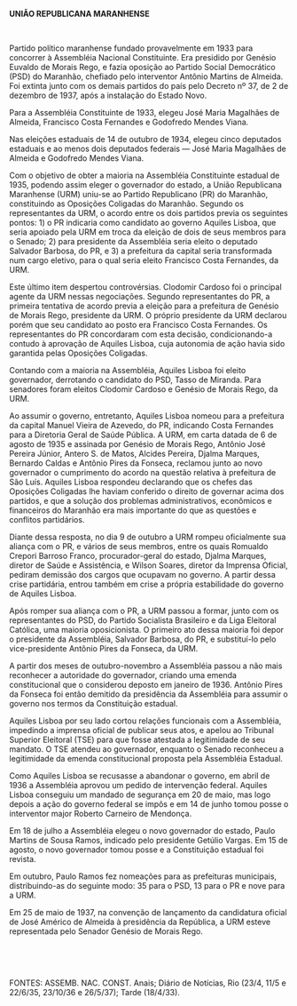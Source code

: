 **UNIÃO REPUBLICANA MARANHENSE**

 

Partido político maranhense fundado provavelmente em 1933 para concorrer
à Assembléia Nacional Constituinte. Era presidido por Genésio Euvaldo de
Morais Rego, e fazia oposição ao Partido Social Democrático (PSD) do
Maranhão, chefiado pelo interventor Antônio Martins de Almeida. Foi
extinta junto com os demais partidos do país pelo Decreto nº 37, de 2 de
dezembro de 1937, após a instalação do Estado Novo.

Para a Assembléia Constituinte de 1933, elegeu José Maria Magalhães de
Almeida, Francisco Costa Fernandes e Godofredo Mendes Viana.

Nas eleições estaduais de 14 de outubro de 1934, elegeu cinco deputados
estaduais e ao menos dois deputados federais — José Maria Magalhães de
Almeida e Godofredo Mendes Viana.

Com o objetivo de obter a maioria na Assembléia Constituinte estadual de
1935, podendo assim eleger o governador do estado, a União Republicana
Maranhense (URM) uniu-se ao Partido Republicano (PR) do Maranhão,
constituindo as Oposições Coligadas do Maranhão. Segundo os
representantes da URM, o acordo entre os dois partidos previa os
seguintes pontos: 1) o PR indicaria como candidato ao governo Aquiles
Lisboa, que seria apoiado pela URM em troca da eleição de dois de seus
membros para o Senado; 2) para presidente da Assembléia seria eleito o
deputado Salvador Barbosa, do PR, e 3) a prefeitura da capital seria
transformada num cargo eletivo, para o qual seria eleito Francisco Costa
Fernandes, da URM.

Este último item despertou controvérsias. Clodomir Cardoso foi o
principal agente da URM nessas negociações. Segundo representantes do
PR, a primeira tentativa de acordo previa a eleição para a prefeitura de
Genésio de Morais Rego, presidente da URM. O próprio presidente da URM
declarou porém que seu candidato ao posto era Francisco Costa Fernandes.
Os representantes do PR concordaram com esta decisão, condicionando-a
contudo à aprovação de Aquiles Lisboa, cuja autonomia de ação havia sido
garantida pelas Oposições Coligadas.

Contando com a maioria na Assembléia, Aquiles Lisboa foi eleito
governador, derrotando o candidato do PSD, Tasso de Miranda. Para
senadores foram eleitos Clodomir Cardoso e Genésio de Morais Rego, da
URM.

Ao assumir o governo, entretanto, Aquiles Lisboa nomeou para a
prefeitura da capital Manuel Vieira de Azevedo, do PR, indicando Costa
Fernandes para a Diretoria Geral de Saúde Pública. A URM, em carta
datada de 6 de agosto de 1935 e assinada por Genésio de Morais Rego,
Antônio José Pereira Júnior, Antero S. de Matos, Alcides Pereira, Djalma
Marques, Bernardo Caldas e Antônio Pires da Fonseca, reclamou junto ao
novo governador o cumprimento do acordo na questão relativa à prefeitura
de São Luís. Aquiles Lisboa respondeu declarando que os chefes das
Oposições Coligadas lhe haviam conferido o direito de governar acima dos
partidos, e que a solução dos problemas administrativos, econômicos e
financeiros do Maranhão era mais importante do que as questões e
conflitos partidários.

Diante dessa resposta, no dia 9 de outubro a URM rompeu oficialmente sua
aliança com o PR, e vários de seus membros, entre os quais Romualdo
Crepori Barroso Franco, procurador-geral do estado, Djalma Marques,
diretor de Saúde e Assistência, e Wilson Soares, diretor da Imprensa
Oficial, pediram demissão dos cargos que ocupavam no governo. A partir
dessa crise partidária, entrou também em crise a própria estabilidade do
governo de Aquiles Lisboa.

Após romper sua aliança com o PR, a URM passou a formar, junto com os
representantes do PSD, do Partido Socialista Brasileiro e da Liga
Eleitoral Católica, uma maioria oposicionista. O primeiro ato dessa
maioria foi depor o presidente da Assembléia, Salvador Barbosa, do PR, e
substituí-lo pelo vice-presidente Antônio Pires da Fonseca, da URM.

A partir dos meses de outubro-novembro a Assembléia passou a não mais
reconhecer a autoridade do governador, criando uma emenda constitucional
que o considerou deposto em janeiro de 1936. Antônio Pires da Fonseca
foi então demitido da presidência da Assembléia para assumir o governo
nos termos da Constituição estadual.

Aquiles Lisboa por seu lado cortou relações funcionais com a Assembléia,
impedindo a imprensa oficial de publicar seus atos, e apelou ao Tribunal
Superior Eleitoral (TSE) para que fosse atestada a legitimidade de seu
mandato. O TSE atendeu ao governador, enquanto o Senado reconheceu a
legitimidade da emenda constitucional proposta pela Assembléia Estadual.

Como Aquiles Lisboa se recusasse a abandonar o governo, em abril de 1936
a Assembléia aprovou um pedido de intervenção federal. Aquiles Lisboa
conseguiu um mandado de segurança em 20 de maio, mas logo depois a ação
do governo federal se impôs e em 14 de junho tomou posse o interventor
major Roberto Carneiro de Mendonça.

Em 18 de julho a Assembléia elegeu o novo governador do estado, Paulo
Martins de Sousa Ramos, indicado pelo presidente Getúlio Vargas. Em 15
de agosto, o novo governador tomou posse e a Constituição estadual foi
revista.

Em outubro, Paulo Ramos fez nomeações para as prefeituras municipais,
distribuindo-as do seguinte modo: 35 para o PSD, 13 para o PR e nove
para a URM.

Em 25 de maio de 1937, na convenção de lançamento da candidatura oficial
de José Américo de Almeida à presidência da República, a URM esteve
representada pelo Senador Genésio de Morais Rego.

 

 

FONTES: ASSEMB. NAC. CONST. Anais; Diário de Notícias, Rio (23/4, 11/5 e
22/6/35, 23/10/36 e 26/5/37); Tarde (18/4/33).

 
